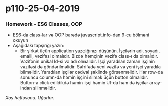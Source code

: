 # p110-25-04-2019

### Homework - ES6 Classes, OOP
- ES6-da class-lar və OOP barədə javascript.info-dan 9-cu bölməni oxuyun
- Aşağıdakı tapşırığı yazın:
  - Bir şirkət üçün application yazdığınızı düşünün. İşçilərin adı, soyadı, emaili, vəzifəsi olmalıdır. Bizdə həmçinin vəzifə class-ı da olmalıdır. Vəzifənin unikal Id-si və adı olmalıdır. İşçi yaradılan zaman işçinin vəzifəsi də göndərilməlidir. Səhifədə yeni vəzifə və yeni işçi yaradıla bilməlidir. Yaradılan işçilər cədvəl şəklində görsənməlidir. Hər row-da sonuncu column-da həmin işçini silmək üçün button olmalıdır. Button-a click edildikdə həmin işçi həmin UI-da həm də işçilər array-indən silinməlidir.
  
*Xoş həftəsonu. Uğurlar.*
